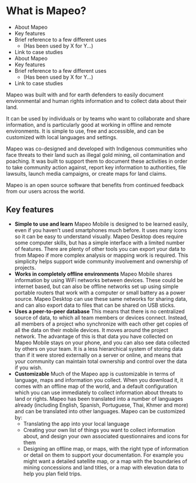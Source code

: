 # What is Mapeo?

* About Mapeo
* Key features
* Brief reference to a few different uses
  * \(Has been used by X for Y...\)
* Link to case studies
* About Mapeo
* Key features
* Brief reference to a few different uses
  * \(Has been used by X for Y...\)
* Link to case studies

Mapeo was built with and for earth defenders to easily document environmental and human rights information and to collect data about their land.



It can be used by individuals or by teams who want to collaborate and share information, and is particularly good at working in offline and remote environments. It is simple to use, free and accessible, and can be customized with local languages and settings.

Mapeo was co-designed and developed with Indigenous communities who face threats to their land such as illegal gold mining, oil contamination and poaching. It was built to support them to document these activities in order to take community action against, report key information to authorities, file lawsuits, launch media campaigns, or create maps for land claims.

Mapeo is an open source software that benefits from continued feedback from our users across the world.

## Ke**y features**

* **Simple to use and learn** Mapeo Mobile is designed to be learned easily, even if you haven’t used smartphones much before. It uses many icons so it can be easy to understand visually. Mapeo Desktop does require some computer skills, but has a simple interface with a limited number of features. There are plenty of other tools you can export your data to from Mapeo if more complex analysis or mapping work is required. This simplicity helps support wide community involvement and ownership of projects.
* **Works in completely offline environments** Mapeo Mobile shares information by using WiFi networks between devices. These could be internet based, but can also be offline networks set up using simple portable routers that work with a computer or small battery as a power source. Mapeo Desktop can use these same networks for sharing data, and can also export data to files that can be shared on USB sticks.
* **Uses a peer-to-peer database** This means that there is no centralized source of data, to which all team members or devices connect. Instead, all members of a project who synchronize with each other get copies of all the data on their mobile devices. It moves around the project network. The advantage of this is that data you have collected on Mapeo Mobile stays on your phone, and you can also see data collected by others on your team. It is a less hierarchical system of storing data than if it were stored externally on a server or online, and means that your community can maintain total ownership and control over the data if you wish.
* **Customizable** Much of the Mapeo app is customizable in terms of language, maps and information you collect. When you download it, it comes with an offline map of the world, and a default configuration which you can use immediately to collect information about threats to land or rights. Mapeo has been translated into a number of languages already \(including English, Spanish, Portuguese, Thai, Khmer and more\) and can be translated into other languages.   Mapeo can be customized by:
  * Translating the app into your local language
  * Creating your own list of things you want to collect information about, and design your own associated questionnaires and icons for them
  * Designing an offline map, or maps, with the right type of information or detail on them to support your documentation. For example you might want a detailed satellite map, or a map with the boundaries of mining concessions and land titles, or a map with elevation data to help you plan field trips.

